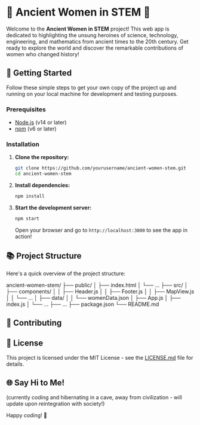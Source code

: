 # 🌟 Ancient Women in STEM 🌟

Welcome to the **Ancient Women in STEM** project! This web app is dedicated to highlighting the unsung heroines of science, technology, engineering, and mathematics from ancient times to the 20th century. Get ready to explore the world and discover the remarkable contributions of women who changed history!

## 🚀 Getting Started

Follow these simple steps to get your own copy of the project up and running on your local machine for development and testing purposes.

### Prerequisites

- [Node.js](https://nodejs.org/) (v14 or later)
- [npm](https://www.npmjs.com/) (v6 or later)

### Installation

1. **Clone the repository:**

    ```sh
    git clone https://github.com/yourusername/ancient-women-stem.git
    cd ancient-women-stem
    ```

2. **Install dependencies:**

    ```sh
    npm install
    ```

3. **Start the development server:**

    ```sh
    npm start
    ```

   Open your browser and go to `http://localhost:3000` to see the app in action!

## 📚 Project Structure

Here's a quick overview of the project structure:

ancient-women-stem/
├── public/
│ ├── index.html
│ └── ...
├── src/
│ ├── components/
│ │ ├── Header.js
│ │ ├── Footer.js
│ │ ├── MapView.js
│ │ └── ...
│ ├── data/
│ │ └── womenData.json
│ ├── App.js
│ ├── index.js
│ └── ...
├── ...
├── package.json
└── README.md

## 🤝 Contributing

## 📄 License

This project is licensed under the MIT License - see the [LICENSE.md](LICENSE.md) file for details.

## 🌐 Say Hi to Me!

(currently coding and hibernating in a cave, away from civilization - will update upon reintegration with society!)

Happy coding! 🎉 